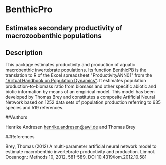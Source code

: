 # BenthicPro
## Estimates secondary productivity of macrozoobenthic populations

## Description

This package estimates productivity and production of aquatic macrobenthic invertebrate populations. Its function BenthicPB is the translation to R of the Excel spreadsheet "ProductivityANN01" from the ["Virtual Handbook on Population Dynamics"](http://www.thomas-brey.de/science/virtualhandbook/navlog/index.html). It estimates population production-to-biomass ratio from biomass and other specific abiotic and biotic information by means of an empirical model. This model has been developed by Thomas Brey and constitutes a composite Artificial Neural Network based on 1252 data sets of population production referring to 635 species and 519 references.

##Authors

Henrike Andresen <henrike.andresen@awi.de> and Thomas Brey

##References

Brey, Thomas (2012) A multi-parameter artificial neural network model to estimate macrobenthic invertebrate productivity and production. Limnol. Oceanogr.: Methods 10, 2012, 581-589. DOI 10.4319/lom.2012.10.581




